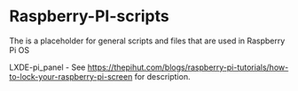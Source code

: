 # Raspberry-PI-scripts
The is a placeholder for general scripts and files that are used in Raspberry Pi OS

LXDE-pi_panel - See https://thepihut.com/blogs/raspberry-pi-tutorials/how-to-lock-your-raspberry-pi-screen for description.
